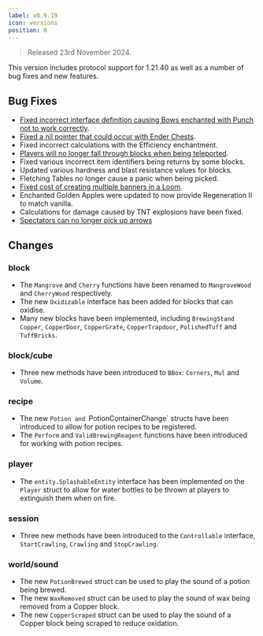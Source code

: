 ```yaml
---
label: v0.9.19
icon: versions
position: 0
---
```


> Released 23rd November 2024.

This version includes protocol support for 1.21.40 as well as a number of bug fixes and new features.

## Bug Fixes

- [Fixed incorrect interface definition causing Bows enchanted with Punch not to work
  correctly](https://github.com/df-mc/dragonfly/pull/927).
- [Fixed a nil pointer that could occur with Ender Chests](https://github.com/df-mc/dragonfly/pull/929).
- Fixed incorrect calculations with the Efficiency enchantment.
- [Players will no longer fall through blocks when being
  teleported](https://github.com/df-mc/dragonfly/pull/931).
- Fixed various incorrect item identifiers being returns by some blocks.
- Updated various hardness and blast resistance values for blocks.
- Fletching Tables no longer cause a panic when being picked.
- [Fixed cost of creating multiple banners in a Loom](https://github.com/df-mc/dragonfly/pull/934).
- Enchanted Golden Apples were updated to now provide Regeneration II to match vanilla.
- Calculations for damage caused by TNT explosions have been fixed.
- [Spectators can no longer pick up arrows](https://github.com/df-mc/dragonfly/pull/879)

## Changes

### **block**

- The `Mangrove` and `Cherry` functions have been renamed to `MangroveWood` and `CherryWood` respectively.
- The new `Oxidizable` interface has been added for blocks that can oxidise.
- Many new blocks have been implemented, including `BrewingStand` `Copper`, `CopperDoor`, `CopperGrate`,
  `CopperTrapdoor`, `PolishedTuff` and `TuffBricks`.

### **block/cube**

- Three new methods have been introduced to `BBox`: `Corners`, `Mul` and `Volume`.

### **recipe**

- The new `Potion and `PotionContainerChange` structs have been introduced to allow for potion recipes to be
  registered.
- The `Perform` and `ValidBrewingReagent` functions have been introduced for working with potion recipes.

### **player**

- The `entity.SplashableEntity` interface has been implemented on the `Player` struct to allow for water
  bottles to be thrown at players to extinguish them when on fire.

### **session**

- Three new methods have been introduced to the `Controllable` interface, `StartCrawling`, `Crawling` and
  `StopCrawling`.

### **world/sound**

- The new `PotionBrewed` struct can be used to play the sound of a potion being brewed.
- The new `WaxRemoved` struct can be used to play the sound of wax being removed from a Copper block.
- The new `CopperScraped` struct can be used to play the sound of a Copper block being scraped to reduce
  oxidation.
